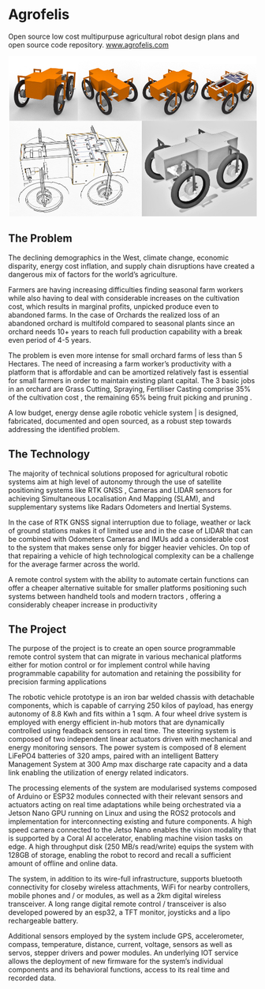 # Agrofelis

Open source low cost multipurpuse agricultural robot design plans and open source code repository. www.agrofelis.com

![Robotic Vehicle](introduction/figures/figureA.jpg)

## The Problem 

The declining demographics in the West, climate change, economic disparity, energy cost inflation, and supply chain disruptions have created a dangerous mix of factors for the world’s agriculture. 

Farmers are having increasing difficulties finding seasonal farm workers while also having to deal with considerable increases on the cultivation cost, which results in marginal profits, unpicked produce even to abandoned farms. In the case of Orchards the realized loss of an abandoned orchard is multifold compared to seasonal plants since an orchard needs 10+ years to reach full production capability with a break even period of 4-5 years. 

The problem is even more intense for small orchard farms of less than 5 Hectares. The need of increasing a farm worker’s productivity with a platform that is affordable and can be amortized relatively fast is essential for small farmers in order to maintain existing plant capital. The 3 basic jobs in an orchard are Grass Cutting, Spraying, Fertiliser Casting comprise 35% of the cultivation cost , the remaining 65% being fruit picking and pruning . 

A low budget, energy dense agile robotic vehicle system | is designed, fabricated, documented and open sourced, as a robust step towards addressing the identified problem.
  
## The Technology 

The majority of technical solutions proposed for agricultural robotic systems aim at high level of autonomy through the use of satellite positioning systems like RTK GNSS , Cameras and LIDAR sensors for achieving Simultaneous Localisation And Mapping (SLAM), and supplementary systems like Radars Odometers and Inertial Systems.   

In the case of RTK GNSS signal interruption due to foliage, weather or lack of ground stations makes it of limited use and in the case of LIDAR that can be combined with Odometers Cameras and IMUs add a considerable cost to the system that makes sense only for bigger heavier vehicles. On top of that repairing a vehicle of high technological complexity can be a challenge for the average farmer across the world.

A remote control system with the ability to automate certain functions can offer a cheaper alternative suitable for smaller platforms positioning such systems between handheld tools and modern tractors , offering a considerably cheaper increase in productivity  


## The Project 

The purpose of the project is to create an open source programmable remote control system that can migrate in various mechanical platforms either for motion control or for implement control while having programmable capability for automation and retaining the possibility for precision farming applications

The robotic vehicle prototype is an iron bar welded chassis with detachable components, which is capable of carrying 250 kilos of payload, has energy autonomy of 8.8 Kwh and fits within a 1 sqm. A four wheel drive system is employed with energy efficient in-hub motors that are dynamically controlled using feadback sensors in real time. The steering system is composed of two independent linear actuators driven with mechanical and energy monitoring sensors. The power system is composed of 8 element LiFePO4 batteries of 320 amps, paired with an intelligent Battery Management System at 300 Amp max discharge rate capacity and a data link enabling the utilization of energy related indicators. 

The processing elements of the system are modularised systems composed of Arduino or ESP32 modules connected with their relevant sensors and actuators acting on real time adaptations while being orchestrated via a Jetson Nano GPU running on Linux and using the ROS2 protocols and implementation for interconnecting existing and future components. A high speed camera connected to the Jetso Nano enables the vision modality that is supported by a Coral AI accelerator, enabling machine vision tasks on edge. A high throughput disk (250 MB/s read/write) equips the system with 128GB of storage, enabling the robot to record and recall a sufficient amount of offline and online data. 

The system, in addition to its wire-full infrastructure, supports bluetooth connectivity for closeby wireless attachments, WiFi for nearby controllers, mobile phones and / or modules, as well as a 2km digital wireless transceiver. A long range digital remote control / transceiver is also developed powered by an esp32, a TFT monitor, joysticks and a lipo rechargeable battery. 

Additional sensors employed by the system include GPS, accelerometer, compass, temperature, distance, current, voltage, sensors as well as servos, stepper drivers and power modules. An underlying IOT service allows the deployment of new firmware for the system’s individual components and its behavioral functions, access to its real time and recorded data.

